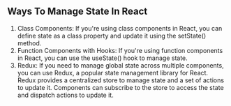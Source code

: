 ## Ways To Manage State In React

1. Class Components: If you're using class components in React, you can define state as a class property and update it using the setState() method.
2. Function Components with Hooks: If you're using function components in React, you can use the useState() hook to manage state.
3. Redux: If you need to manage global state across multiple components, you can use Redux, a popular state management library for React. Redux provides a centralized store to manage state and a set of actions to update it. Components can subscribe to the store to access the state and dispatch actions to update it.
